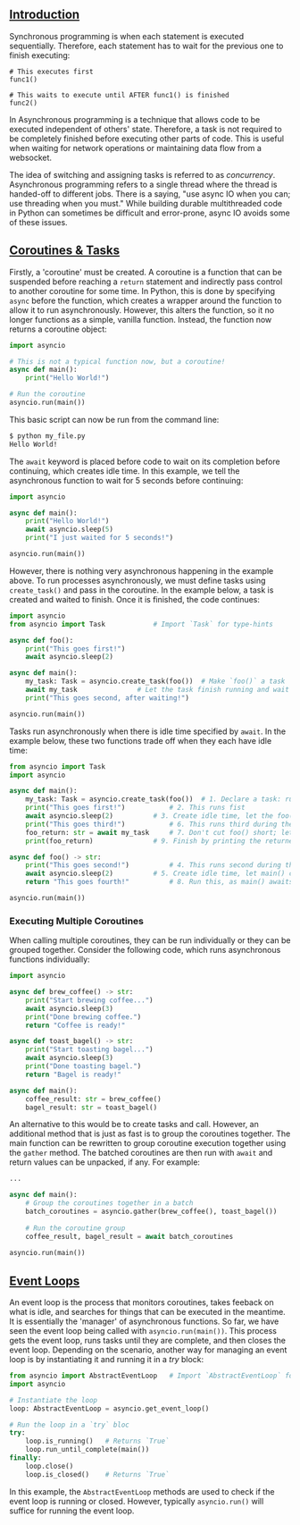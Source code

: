 ## <u> Introduction </u>
Synchronous programming is when each statement is executed sequentially. Therefore, each statement has to wait for the previous one to finish executing:
```python3
# This executes first
func1()

# This waits to execute until AFTER func1() is finished
func2()
```

In Asynchronous programming is a technique that allows code to be executed independent of others' state. Therefore, a task is not required to be completely finished before executing other parts of code. This is useful when waiting for network operations or maintaining data flow from a websocket.

The idea of switching and assigning tasks is referred to as *concurrency*. Asynchronous programming refers to a single thread where the thread is handed-off to different jobs. There is a saying, "use async IO when you can; use threading when you must." While building durable multithreaded code in Python can sometimes be difficult and error-prone, async IO avoids some of these issues.

## <u> Coroutines & Tasks </u>
Firstly, a 'coroutine' must be created. A coroutine is a function that can be suspended before reaching a `return` statement and indirectly pass control to another coroutine for some time. In Python, this is done by specifying `async` before the function, which creates a wrapper around the function to allow it to run asynchronously. However, this alters the function, so it no longer functions as a simple, vanilla function. Instead, the function now returns a coroutine object:
```python
import asyncio

# This is not a typical function now, but a coroutine!
async def main():
	print("Hello World!")

# Run the coroutine
asyncio.run(main())
```

This basic script can now be run from the command line:
```bash
$ python my_file.py
Hello World!
```

The `await` keyword is placed before code to wait on its completion before continuing, which creates idle time. In this example, we tell the asynchronous function to wait for 5 seconds before continuing:
```python
import asyncio

async def main():
	print("Hello World!")
	await asyncio.sleep(5)
	print("I just waited for 5 seconds!")

asyncio.run(main())
```

However, there is nothing very asynchronous happening in the example above. To run processes asynchronously, we must define tasks using `create_task()` and pass in the coroutine. In the example below, a task is created and waited to finish. Once it is finished, the code continues:
```python
import asyncio
from asyncio import Task			# Import `Task` for type-hints

async def foo():
	print("This goes first!")
	await asyncio.sleep(2)

async def main():
	my_task: Task = asyncio.create_task(foo())	# Make `foo()` a task
	await my_task				# Let the task finish running and wait for completion...
	print("This goes second, after waiting!")

asyncio.run(main())
```

Tasks run asynchronously when there is idle time specified by `await`. In the example below, these two functions trade off when they each have idle time:
```python
from asyncio import Task
import asyncio

async def main():
	my_task: Task = asyncio.create_task(foo())	# 1. Declare a task: run this when there is idle time
	print("This goes first!")			# 2. This runs fist
	await asyncio.sleep(2)			# 3. Create idle time, let the foo() task run
	print("This goes third!")			# 6. This runs third during the foo() idle time
	foo_return: str = await my_task		# 7. Don't cut foo() short; let it finish
	print(foo_return)				# 9. Finish by printing the returned result of foo()

async def foo() -> str:
	print("This goes second!")			# 4. This runs second during the main() idle time
	await asyncio.sleep(2)			# 5. Create idle time, let main() continue
	return "This goes fourth!"			# 8. Run this, as main() awaits foo() to finish

asyncio.run(main())

```

### Executing Multiple Coroutines
When calling multiple coroutines, they can be run individually or they can be grouped together. Consider the following code, which runs asynchronous functions individually:
```python
import asyncio

async def brew_coffee() -> str:
	print("Start brewing coffee...")
	await asyncio.sleep(3)
	print("Done brewing coffee.")
	return "Coffee is ready!"

async def toast_bagel() -> str:
	print("Start toasting bagel...")
	await asyncio.sleep(3)
	print("Done toasting bagel.")
	return "Bagel is ready!"

async def main():
	coffee_result: str = brew_coffee()
	bagel_result: str = toast_bagel()

```

An alternative to this would be to create tasks and call. However, an additional method that is just as fast is to group the coroutines together.
The main function can be rewritten to group coroutine execution together using the `gather` method. The batched coroutines are then run with `await` and return values can be unpacked, if any. For example:
```python
...

async def main():
	# Group the coroutines together in a batch
	batch_coroutines = asyncio.gather(brew_coffee(), toast_bagel())
	
	# Run the coroutine group
	coffee_result, bagel_result = await batch_coroutines
	
asyncio.run(main())
```

## <u> Event Loops </u>
An event loop is the process that monitors coroutines, takes feeback on what is idle, and searches for things that can be executed in the meantime. It is essentially the 'manager' of asynchronous functions. So far, we have seen the event loop being called with `asyncio.run(main())`. This process gets the event loop, runs tasks until they are complete, and then closes the event loop. Depending on the scenario, another way for managing an event loop is by instantiating it and running it in a *try* block:
```python
from asyncio import AbstractEventLoop	# Import `AbstractEventLoop` for type-hints
import asyncio

# Instantiate the loop
loop: AbstractEventLoop = asyncio.get_event_loop()

# Run the loop in a `try` bloc
try:
	loop.is_running()	# Returns `True`
	loop.run_until_complete(main())
finally:
	loop.close()
	loop.is_closed()	# Returns `True`
```

In this example, the `AbstractEventLoop` methods are used to check if the event loop is running or closed. However, typically `asyncio.run()` will suffice for running the event loop.

